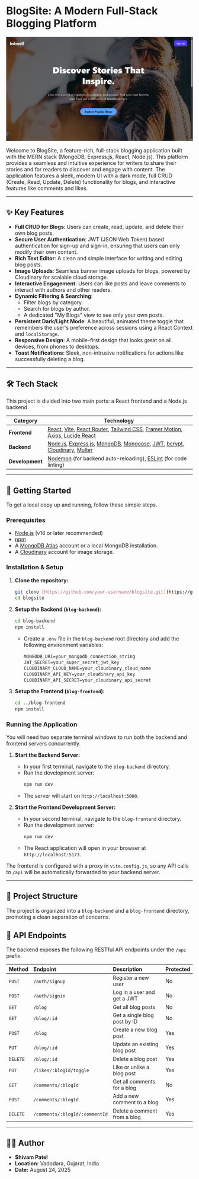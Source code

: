 # BlogSite: A Modern Full-Stack Blogging Platform

![alt text](image.png)

Welcome to BlogSite, a feature-rich, full-stack blogging application built with the MERN stack (MongoDB, Express.js, React, Node.js). This platform provides a seamless and intuitive experience for writers to share their stories and for readers to discover and engage with content. The application features a sleek, modern UI with a dark mode, full CRUD (Create, Read, Update, Delete) functionality for blogs, and interactive features like comments and likes.

---

## ✨ Key Features

- **Full CRUD for Blogs**: Users can create, read, update, and delete their own blog posts.
- **Secure User Authentication**: JWT (JSON Web Token) based authentication for sign-up and sign-in, ensuring that users can only modify their own content.
- **Rich Text Editor**: A clean and simple interface for writing and editing blog posts.
- **Image Uploads**: Seamless banner image uploads for blogs, powered by Cloudinary for scalable cloud storage.
- **Interactive Engagement**: Users can like posts and leave comments to interact with authors and other readers.
- **Dynamic Filtering & Searching**:
    - Filter blogs by category.
    - Search for blogs by author.
    - A dedicated "My Blogs" view to see only your own posts.
- **Persistent Dark/Light Mode**: A beautiful, animated theme toggle that remembers the user's preference across sessions using a React Context and `localStorage`.
- **Responsive Design**: A mobile-first design that looks great on all devices, from phones to desktops.
- **Toast Notifications**: Sleek, non-intrusive notifications for actions like successfully deleting a blog.

---

## 🛠️ Tech Stack

This project is divided into two main parts: a React frontend and a Node.js backend.

| Category          | Technology                                                                                                  |
| ----------------- | ----------------------------------------------------------------------------------------------------------- |
| **Frontend** | [React](https://reactjs.org/), [Vite](https://vitejs.dev/), [React Router](https://reactrouter.com/), [Tailwind CSS](https://tailwindcss.com/), [Framer Motion](https://www.framer.com/motion/), [Axios](https://axios-http.com/), [Lucide React](https://lucide.dev/) |
| **Backend** | [Node.js](https://nodejs.org/), [Express.js](https://expressjs.com/), [MongoDB](https://www.mongodb.com/), [Mongoose](https://mongoosejs.com/), [JWT](https://jwt.io/), [bcrypt](https://www.npmjs.com/package/bcrypt), [Cloudinary](https://cloudinary.com/), [Multer](https://github.com/expressjs/multer) |
| **Development** | [Nodemon](https://nodemon.io/) (for backend auto-reloading), [ESLint](https://eslint.org/) (for code linting) |

---

## 🚀 Getting Started

To get a local copy up and running, follow these simple steps.

### Prerequisites

- [Node.js](https://nodejs.org/en/download/) (v16 or later recommended)
- [npm](https://www.npmjs.com/get-npm)
- A [MongoDB Atlas](https://www.mongodb.com/cloud/atlas) account or a local MongoDB installation.
- A [Cloudinary](https://cloudinary.com/) account for image storage.

### Installation & Setup

1.  **Clone the repository:**
    ```sh
    git clone [https://github.com/your-username/blogsite.git](https://github.com/your-username/blogsite.git)
    cd blogsite
    ```

2.  **Setup the Backend (`blog-backend`):**
    ```sh
    cd blog-backend
    npm install
    ```
    - Create a `.env` file in the `blog-backend` root directory and add the following environment variables:
      ```env
      MONGODB_URI=your_mongodb_connection_string
      JWT_SECRET=your_super_secret_jwt_key
      CLOUDINARY_CLOUD_NAME=your_cloudinary_cloud_name
      CLOUDINARY_API_KEY=your_cloudinary_api_key
      CLOUDINARY_API_SECRET=your_cloudinary_api_secret
      ```

3.  **Setup the Frontend (`blog-frontend`):**
    ```sh
    cd ../blog-frontend
    npm install
    ```

### Running the Application

You will need two separate terminal windows to run both the backend and frontend servers concurrently.

1.  **Start the Backend Server:**
    - In your first terminal, navigate to the `blog-backend` directory.
    - Run the development server:
      ```sh
      npm run dev
      ```
    - The server will start on `http://localhost:5000`.

2.  **Start the Frontend Development Server:**
    - In your second terminal, navigate to the `blog-frontend` directory.
    - Run the development server:
      ```sh
      npm run dev
      ```
    - The React application will open in your browser at `http://localhost:5173`.

The frontend is configured with a proxy in `vite.config.js`, so any API calls to `/api` will be automatically forwarded to your backend server.

---

## 📂 Project Structure

The project is organized into a `blog-backend` and a `blog-frontend` directory, promoting a clean separation of concerns.

## 📖 API Endpoints

The backend exposes the following RESTful API endpoints under the `/api` prefix.

| Method | Endpoint                    | Description                       | Protected |
| :----- | :-------------------------- | :-------------------------------- | :-------- |
| `POST` | `/auth/signup`              | Register a new user               | No        |
| `POST` | `/auth/signin`              | Log in a user and get a JWT       | No        |
| `GET`    | `/blog`                     | Get all blog posts                | No        |
| `GET`    | `/blog/:id`                 | Get a single blog post by ID      | No        |
| `POST`   | `/blog`                     | Create a new blog post            | Yes       |
| `PUT`    | `/blog/:id`                 | Update an existing blog post      | Yes       |
| `DELETE` | `/blog/:id`                 | Delete a blog post                | Yes       |
| `PUT`    | `/likes/:blogId/toggle`     | Like or unlike a blog post        | Yes       |
| `GET`    | `/comments/:blogId`         | Get all comments for a blog       | No        |
| `POST`   | `/comments/:blogId`         | Add a new comment to a blog       | Yes       |
| `DELETE` | `/comments/:blogId/:commentId` | Delete a comment from a blog    | Yes       |

---

## 👨‍💻 Author

- **Shivam Patel**
- **Location:** Vadodara, Gujarat, India
- **Date:** August 24, 2025